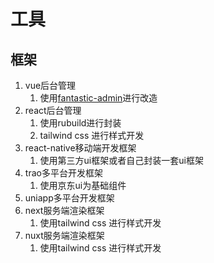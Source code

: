 # 工具

## 框架

1. vue后台管理
   1. 使用[fantastic-admin](https://fantastic-admin.hurui.me)进行改造
2. react后台管理
   1. 使用rubuild进行封装
   2. tailwind css 进行样式开发
3. react-native移动端开发框架
   1. 使用第三方ui框架或者自己封装一套ui框架
4. trao多平台开发框架
   1. 使用京东ui为基础组件
5. uniapp多平台开发框架
6. next服务端渲染框架
   1. 使用tailwind css 进行样式开发
7. nuxt服务端渲染框架
   1. 使用tailwind css 进行样式开发
